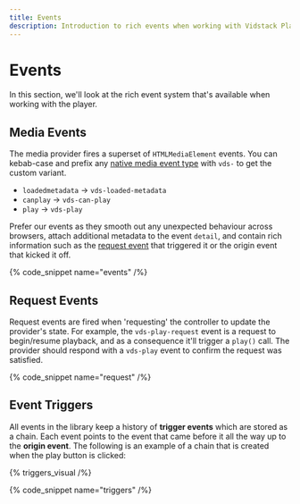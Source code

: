 ```yaml
---
title: Events
description: Introduction to rich events when working with Vidstack Player.
---
```


# Events

In this section, we'll look at the rich event system that's available when working with the player.

## Media Events

The media provider fires a superset of `HTMLMediaElement` events. You can kebab-case and prefix any
[native media event type](https://developer.mozilla.org/en-US/docs/Web/API/HTMLMediaElement#events)
with `vds-` to get the custom variant.

- `loadedmetadata` -> `vds-loaded-metadata`
- `canplay` -> `vds-can-play`
- `play` -> `vds-play`

Prefer our events as they smooth out any unexpected behaviour across browsers, attach additional
metadata to the event `detail`, and contain rich information such as the [request event](#request-events)
that triggered it or the origin event that kicked it off.

{% code_snippet name="events" /%}

## Request Events

Request events are fired when 'requesting' the controller to update the provider's state. For example,
the `vds-play-request` event is a request to begin/resume playback, and as a consequence it'll
trigger a `play()` call. The provider should respond with a `vds-play` event to confirm the
request was satisfied.

{% code_snippet name="request" /%}

## Event Triggers

All events in the library keep a history of **trigger events** which are stored as a
chain. Each event points to the event that came before it all the way up to the **origin event**.
The following is an example of a chain that is created when the play button is clicked:

{% triggers_visual /%}

{% code_snippet name="triggers" /%}
